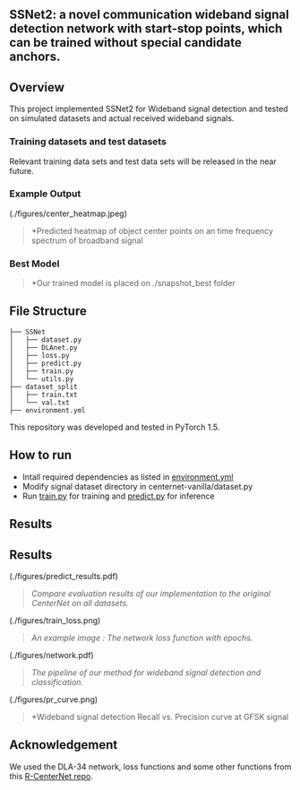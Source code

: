 ## SSNet2: a novel communication wideband signal detection network with start-stop points, which can be trained without special candidate anchors.

## Overview

This project implemented SSNet2 for Wideband signal detection and tested on simulated datasets and actual received wideband signals. 

### Training datasets and test datasets

Relevant training data sets and test data sets will be released in the near future.

### Example Output


(./figures/center_heatmap.jpeg)

> *Predicted heatmap of object center points on an time frequency spectrum of broadband signal

### Best Model

> *Our trained model is placed on ./snapshot_best folder

## File Structure

```
├── SSNet
│   ├── dataset.py
│   ├── DLAnet.py
│   ├── loss.py
│   ├── predict.py
│   ├── train.py
│   └── utils.py
├── dataset_split
│   ├── train.txt
│   └── val.txt
├── environment.yml
```

This repository was developed and tested in PyTorch 1.5.

## How to run

- Intall required dependencies as listed in [environment.yml](./environment.yml)
- Modify signal dataset directory in centernet-vanilla/dataset.py
- Run [train.py](SSNet2/train.py) for training and [predict.py](SSNet2/predict.py) for inference


## Results

## Results

(./figures/predict_results.pdf)

> *Compare evaluation results of our implementation to the original CenterNet on all datasets.*


(./figures/train_loss.png)

> *An example image : The network loss function with epochs.*

(./figures/network.pdf)

> *The pipeline of our method for wideband signal detection and classification.*

(./figures/pr_curve.png)

> *Wideband signal detection Recall vs. Precision curve at GFSK signal

## Acknowledgement

We used the DLA-34 network, loss functions and some other functions from this [R-CenterNet repo](https://github.com/ZeroE04/R-CenterNet).

